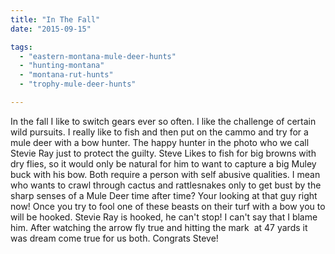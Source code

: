 ```yaml
---
title: "In The Fall"
date: "2015-09-15"

tags: 
  - "eastern-montana-mule-deer-hunts"
  - "hunting-montana"
  - "montana-rut-hunts"
  - "trophy-mule-deer-hunts"

---
```


In the fall I like to switch gears ever so often. I like the challenge of certain wild pursuits. I really like to fish and then put on the cammo and try for a mule deer with a bow hunter. The happy hunter in the photo who we call Stevie Ray just to protect the guilty. Steve Likes to fish for big browns with dry flies, so it would only be natural for him to want to capture a big Muley buck with his bow. Both require a person with self abusive qualities. I mean who wants to crawl through cactus and rattlesnakes only to get bust by the sharp senses of a Mule Deer time after time? Your looking at that guy right now! Once you try to fool one of these beasts on their turf with a bow you to will be hooked. Stevie Ray is hooked, he can't stop! I can't say that I blame him. After watching the arrow fly true and hitting the mark  at 47 yards it was dream come true for us both. Congrats Steve!
